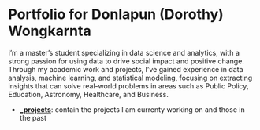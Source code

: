 # Portfolio for Donlapun (Dorothy) Wongkarnta


I’m a master’s student specializing in data science and analytics, with a strong passion for using data to drive social impact and positive change. Through my academic work and projects, I’ve gained experience in data analysis, machine learning, and statistical modeling, focusing on extracting insights that can solve real-world problems in areas such as Public Policy, Education, Astronomy, Healthcare, and Business.

- **[_projects](https://github.com/Donlapun/donlapun.github.io/tree/main/_projects)**: contain the projects I am currenty working on and those in the past
